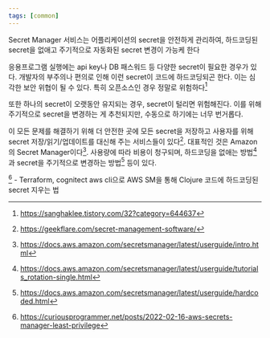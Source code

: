 ```yaml
---
tags: [common]
---
```


Secret Manager 서비스는 어플리케이션의 secret을 안전하게 관리하여, 하드코딩된 secret을 없애고 주기적으로 자동화된 secret 변경이 가능케 한다

응용프로그램 실행에는 api key나 DB 패스워드 등 다양한 secret이 필요한 경우가 있다. 개발자의 부주의나 편의로 인해 이런 secret이 코드에 하드코딩되곤 한다. 이는 심각한 보안 위협이 될 수 있다. 특히 오픈소스인 경우 정말로 위험하다[^root-hacked]

또한 하나의 secret이 오랫동안 유지되는 경우, secret이 털리면 위험해진다. 이를 위해 주기적으로 secret을 변경하는 게 추천되지만, 수동으로 하기에는 너무 번거롭다.

이 모든 문제를 해결하기 위해 더 안전한 곳에 모든 secret을 저장하고 사용자를 위해 secret 저장/읽기/업데이트를 대신해 주는  서비스들이 있다[^services]. 대표적인 것은 Amazon의 Secret Manager이다[^aws-sm]. 사용량에 따라 비용이 청구되며, 하드코딩을 없애는 방법[^rm-hardcode]과 secret을 주기적으로 변경하는 방법[^rotate] 등이 있다. 

[^sm-clj] - Terraform, cognitect aws cli으로 AWS SM을 통해 Clojure 코드에 하드코딩된 secret 지우는 법

[^rm-hardcode]: https://docs.aws.amazon.com/secretsmanager/latest/userguide/tutorials_rotation-single.html
[^rotate]: https://docs.aws.amazon.com/secretsmanager/latest/userguide/hardcoded.html
[^services]: https://geekflare.com/secret-management-software/
[^root-hacked]: https://sanghaklee.tistory.com/32?category=644637
[^aws-sm]: https://docs.aws.amazon.com/secretsmanager/latest/userguide/intro.html 
[^sm-clj]: https://curiousprogrammer.net/posts/2022-02-16-aws-secrets-manager-least-privilege

